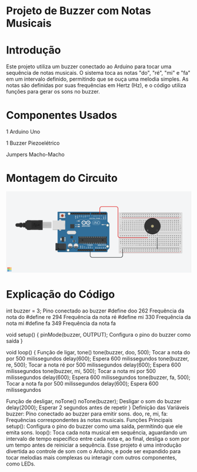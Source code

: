 # Projeto de Buzzer com Notas Musicais

# Introdução
Este projeto utiliza um buzzer conectado ao Arduino para tocar uma sequência de notas musicais.
O sistema toca as notas "do", "ré", "mi" e "fa" em um intervalo definido, permitindo que se ouça
uma melodia simples. As notas são definidas por suas frequências em Hertz (Hz), e o código utiliza 
funções para gerar os sons no buzzer.

# Componentes Usados

1 Arduino Uno

1 Buzzer Piezoelétrico

Jumpers Macho-Macho

# Montagem do Circuito

![Imagem do Circuito](buzze_notasmusicais.png)

# Explicação do Código

int buzzer = 3;                Pino conectado ao buzzer
#define doo 262                Frequência da nota do
#define re 294                 Frequência da nota ré
#define mi 330                  Frequência da nota mi
#define fa 349                 Frequência da nota fa

void setup() {
    pinMode(buzzer, OUTPUT);    Configura o pino do buzzer como saída
}

void loop() {
     Função de ligar, tone()
    tone(buzzer, doo, 500);      Tocar a nota do por 500 milissegundos
    delay(600);                  Espera 600 milissegundos
    tone(buzzer, re, 500);       Tocar a nota ré por 500 milissegundos
    delay(600);                  Espera 600 milissegundos
    tone(buzzer, mi, 500);       Tocar a nota mi por 500 milissegundos
    delay(600);                  Espera 600 milissegundos
    tone(buzzer, fa, 500);       Tocar a nota fa por 500 milissegundos
    delay(600);                  Espera 600 milissegundos
    
 Função de desligar, noTone()
 noTone(buzzer);              Desligar o som do buzzer
 delay(2000);                 Esperar 2 segundos antes de repetir
}
Definição das Variáveis
buzzer: Pino conectado ao buzzer para emitir sons.
doo, re, mi, fa: Frequências correspondentes às notas musicais.
Funções Principais
setup(): Configura o pino do buzzer como uma saída, permitindo que ele emita sons.
loop(): Toca cada nota musical em sequência, aguardando um intervalo de tempo específico entre cada nota e, ao final, desliga o som por um tempo antes de reiniciar a sequência.
Esse projeto é uma introdução divertida ao controle de som com o Arduino, e pode ser expandido para tocar melodias mais complexas ou interagir com outros componentes, como LEDs.
